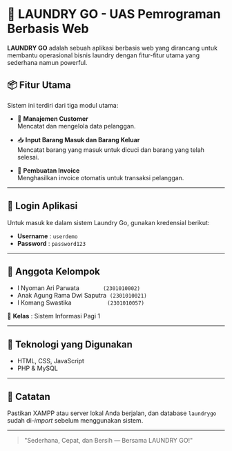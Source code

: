 # 🧺 LAUNDRY GO - UAS Pemrograman Berbasis Web

**LAUNDRY GO** adalah sebuah aplikasi berbasis web yang dirancang untuk membantu operasional bisnis laundry dengan fitur-fitur utama yang sederhana namun powerful.

## 📦 Fitur Utama
Sistem ini terdiri dari tiga modul utama:
- 👤 **Manajemen Customer**  
  Mencatat dan mengelola data pelanggan.
  
- 📥 **Input Barang Masuk dan Barang Keluar**  
  Mencatat barang yang masuk untuk dicuci dan barang yang telah selesai.
  
- 🧾 **Pembuatan Invoice**  
  Menghasilkan invoice otomatis untuk transaksi pelanggan.

---

## 🔐 Login Aplikasi
Untuk masuk ke dalam sistem Laundry Go, gunakan kredensial berikut:

- **Username** : `userdemo`  
- **Password** : `password123`

---

## 👥 Anggota Kelompok
- I Nyoman Ari Parwata &nbsp;&nbsp;&nbsp;&nbsp;&nbsp;&nbsp;&nbsp;&nbsp;&nbsp;&nbsp;&nbsp;&nbsp;&nbsp;`(2301010002)`  
- Anak Agung Rama Dwi Saputra &nbsp;`(2301010021)`  
- I Komang Swastika &nbsp;&nbsp;&nbsp;&nbsp;&nbsp;&nbsp;&nbsp;&nbsp;&nbsp;&nbsp;&nbsp;&nbsp;&nbsp;&nbsp;&nbsp;&nbsp;&nbsp;&nbsp;&nbsp;&nbsp;`(2301010057)`

📘 **Kelas** : Sistem Informasi Pagi 1

---

## 🚀 Teknologi yang Digunakan
- HTML, CSS, JavaScript
- PHP & MySQL

---

## 📎 Catatan
Pastikan XAMPP atau server lokal Anda berjalan, dan database `laundrygo` sudah di-*import* sebelum menggunakan sistem.

---

> "Sederhana, Cepat, dan Bersih — Bersama LAUNDRY GO!"
